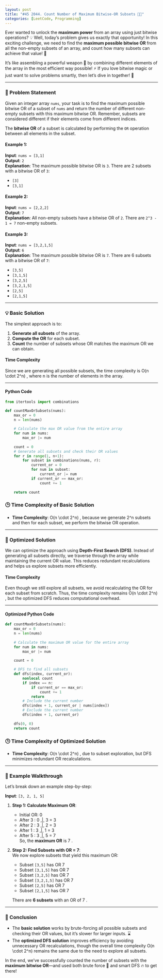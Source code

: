 ```yaml
---
layout: post
title: "#45 2044. Count Number of Maximum Bitwise-OR Subsets 🧠🚀"
categories: [LeetCode, Programming]
---
```


Ever wanted to unlock the **maximum power** from an array using just bitwise operations? 💡 Well, today’s problem gives us exactly that opportunity! In this exciting challenge, we need to find the **maximum possible bitwise OR** from all the non-empty subsets of an array, and count how many subsets can achieve that value! 🚀

It’s like assembling a powerful weapon 🔧 by combining different elements of the array in the most efficient way possible! ⚡ If you love bitwise magic or just want to solve problems smartly, then let’s dive in together! 🧠

---

### 📝 Problem Statement
Given an integer array `nums`, your task is to find the maximum possible bitwise OR of a subset of `nums` and return the number of different non-empty subsets with this maximum bitwise OR. Remember, subsets are considered different if their elements come from different indices.

The **bitwise OR** of a subset is calculated by performing the `OR` operation between all elements in the subset.

#### Example 1:
**Input**: `nums = [3,1]`  
**Output**: `2`  
**Explanation**: The maximum possible bitwise OR is `3`. There are 2 subsets with a bitwise OR of `3`:
- `[3]`
- `[3,1]`

#### Example 2:
**Input**: `nums = [2,2,2]`  
**Output**: `7`  
**Explanation**: All non-empty subsets have a bitwise OR of `2`. There are `2^3 - 1 = 7` non-empty subsets.

#### Example 3:
**Input**: `nums = [3,2,1,5]`  
**Output**: `6`  
**Explanation**: The maximum possible bitwise OR is `7`. There are 6 subsets with a bitwise OR of `7`:
- `[3,5]`
- `[3,1,5]`
- `[3,2,5]`
- `[3,2,1,5]`
- `[2,5]`
- `[2,1,5]`

---

### 💡 Basic Solution
The simplest approach is to:
1. **Generate all subsets** of the array.
2. **Compute the OR** for each subset.
3. **Count** the number of subsets whose OR matches the maximum OR we can obtain.

#### Time Complexity
Since we are generating all possible subsets, the time complexity is  O(n \cdot 2^n) , where  n  is the number of elements in the array.

---

#### Python Code
```python
from itertools import combinations

def countMaxOrSubsets(nums):
    max_or = 0
    n = len(nums)
    
    # Calculate the max OR value from the entire array
    for num in nums:
        max_or |= num
    
    count = 0
    # Generate all subsets and check their OR values
    for r in range(1, n+1):
        for subset in combinations(nums, r):
            current_or = 0
            for num in subset:
                current_or |= num
            if current_or == max_or:
                count += 1
    
    return count
```

### 🕒 Time Complexity of Basic Solution
- **Time Complexity**:  O(n \cdot 2^n) , because we generate  2^n  subsets and then for each subset, we perform the bitwise OR operation.
  
---

### 🚀 Optimized Solution
We can optimize the approach using **Depth-First Search (DFS)**. Instead of generating all subsets directly, we traverse through the array while maintaining the current OR value. This reduces redundant recalculations and helps us explore subsets more efficiently.

#### Time Complexity
Even though we still explore all subsets, we avoid recalculating the OR for each subset from scratch. Thus, the time complexity remains  O(n \cdot 2^n) , but the optimized DFS reduces computational overhead.

---

#### Optimized Python Code
```python
def countMaxOrSubsets(nums):
    max_or = 0
    n = len(nums)
    
    # Calculate the maximum OR value for the entire array
    for num in nums:
        max_or |= num
    
    count = 0

    # DFS to find all subsets
    def dfs(index, current_or):
        nonlocal count
        if index == n:
            if current_or == max_or:
                count += 1
            return
        # Include the current number
        dfs(index + 1, current_or | nums[index])
        # Exclude the current number
        dfs(index + 1, current_or)
    
    dfs(0, 0)
    return count
```

### 🕒 Time Complexity of Optimized Solution
- **Time Complexity**:  O(n \cdot 2^n) , due to subset exploration, but DFS minimizes redundant OR recalculations.

---

### 🧩 Example Walkthrough

Let’s break down an example step-by-step:

**Input**: `[3, 2, 1, 5]`

1. **Step 1: Calculate Maximum OR**:  
   - Initial OR:  0 
   - After  3 :  0 \,|\, 3 = 3 
   - After  2 :  3 \,|\, 2 = 3  
   - After  1 :  3 \,|\, 1 = 3 
   - After  5 :  3 \,|\, 5 = 7   
   So, the **maximum OR** is  7 .

2. **Step 2: Find Subsets with OR = 7**:  
   We now explore subsets that yield this maximum OR:
   - Subset `[3,5]` has OR  7 
   - Subset `[3,1,5]` has OR  7 
   - Subset `[3,2,5]` has OR  7 
   - Subset `[3,2,1,5]` has OR  7 
   - Subset `[2,5]` has OR  7 
   - Subset `[2,1,5]` has OR  7   
   
   There are **6 subsets** with an OR of  7 .

---

### 🏁 Conclusion
- The **basic solution** works by brute-forcing all possible subsets and checking their OR values, but it’s slower for larger inputs. ⌛
- The **optimized DFS solution** improves efficiency by avoiding unnecessary OR recalculations, though the overall time complexity  O(n \cdot 2^n)  remains the same due to the need to explore all subsets.
  
In the end, we’ve successfully counted the number of subsets with the **maximum bitwise OR**—and used both brute force 💪 and smart DFS 🔥 to get there!

